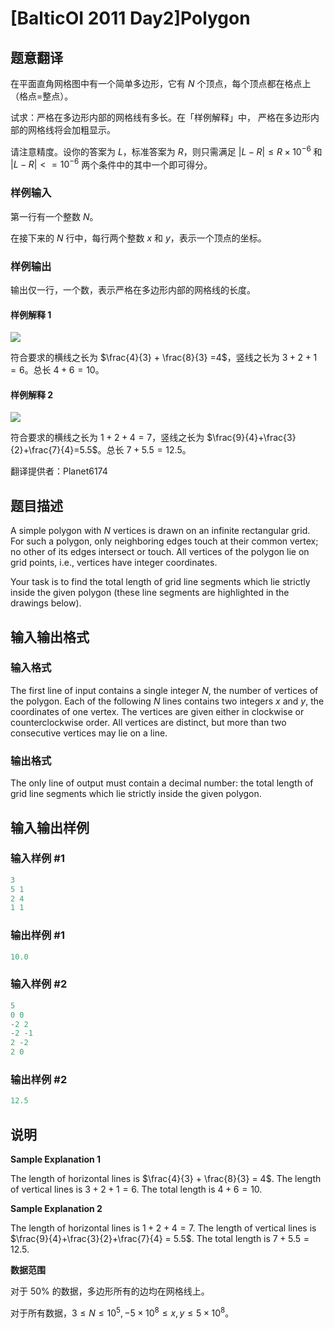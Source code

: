 # [BalticOI 2011 Day2]Polygon

## 题意翻译

在平面直角网格图中有一个简单多边形，它有 $N$ 个顶点，每个顶点都在格点上（格点=整点）。

试求：严格在多边形内部的网格线有多长。在「样例解释」中， 严格在多边形内部的网格线将会加粗显示。

请注意精度。设你的答案为 $L$，标准答案为 $R$，则只需满足 $|L - R| \le R \times 10^{-6}$ 和 $|L - R| <= 10^{-6}$ 两个条件中的其中一个即可得分。

### 样例输入

第一行有一个整数 $N$。

在接下来的 $N$ 行中，每行两个整数 $x$ 和 $y$，表示一个顶点的坐标。

### 样例输出

输出仅一行，一个数，表示严格在多边形内部的网格线的长度。

#### 样例解释 1

![](https://cdn.luogu.org/upload/pic/42607.png)

符合要求的横线之长为 $\frac{4}{3} + \frac{8}{3} =4$，竖线之长为 $3+2+1=6$。总长 $4+6=10$。

#### 样例解释 2

![](https://cdn.luogu.org/upload/pic/42608.png)

符合要求的横线之长为 $1+2+4=7$，竖线之长为 $\frac{9}{4}+\frac{3}{2}+\frac{7}{4}=5.5$。总长 $7+5.5=12.5$。

翻译提供者：Planet6174

## 题目描述

A simple polygon with $N$ vertices is drawn on an infinite rectangular grid. For such a polygon, only neighboring edges touch at their common vertex; no other of its edges intersect or touch. All vertices of the polygon lie on grid points, i.e., vertices have integer coordinates.

Your task is to find the total length of grid line segments which lie strictly inside the given polygon (these line segments are highlighted in the drawings below).

## 输入输出格式

### 输入格式

The first line of input contains a single integer $N$, the number of vertices of the polygon. Each of the following $N$ lines contains two integers $x$ and $y$, the coordinates of one vertex. The vertices are given either in clockwise or counterclockwise order. All vertices are distinct, but more than two consecutive vertices may lie on a line.

### 输出格式

The only line of output must contain a decimal number: the total length of grid line segments which lie strictly inside the given polygon.

## 输入输出样例

### 输入样例 #1

```cpp
3
5 1
2 4
1 1
```


### 输出样例 #1

```cpp
10.0
```


### 输入样例 #2

```cpp
5
0 0
-2 2
-2 -1
2 -2
2 0
```


### 输出样例 #2

```cpp
12.5
```


## 说明

**Sample Explanation 1**

The length of horizontal lines is $\frac{4}{3} + \frac{8}{3} = 4$. The length of vertical lines is $3 + 2 + 1 = 6$. The total length is $4 + 6 = 10$.

**Sample Explanation 2**

The length of horizontal lines is $1+2+4 = 7$. The length of vertical lines is $\frac{9}{4}+\frac{3}{2}+\frac{7}{4} = 5.5$. The total length is $7 + 5.5 = 12.5$.

**数据范围**

对于 $50\%$ 的数据，多边形所有的边均在网格线上。

对于所有数据，$3 \le N \le 10^5,-5 \times 10^8 \le x,y \le 5 \times 10^8$。

